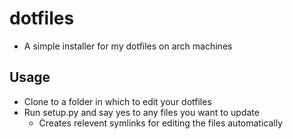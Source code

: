 # dotfiles
* A simple installer for my dotfiles on arch machines

## Usage
* Clone to a folder in which to edit your dotfiles
* Run setup.py and say yes to any files you want to update
    * Creates relevent symlinks for editing the files automatically
